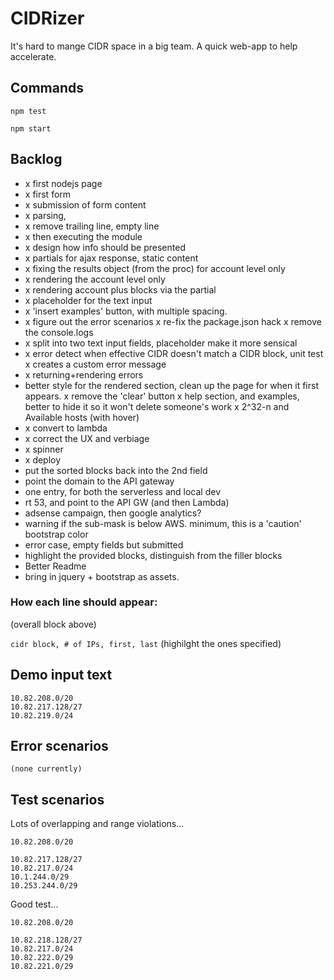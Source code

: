 # CIDRizer

It's hard to mange CIDR space in a big team.
A quick web-app to help accelerate.

## Commands

`npm test`

`npm start`

## Backlog

- x first nodejs page
- x first form
- x submission of form content
- x parsing,
- x remove trailing line, empty line
- x then executing the module
- x design how info should be presented
- x partials for ajax response, static content
- x fixing the results object (from the proc) for account level only
- x rendering the account level only
- x rendering account plus blocks via the partial
- x placeholder for the text input
- x 'insert examples' button, with multiple spacing.
- x figure out the error scenarios
    x re-fix the package.json hack
    x remove the console.logs
- x split into two text input fields, placeholder make it more sensical
- x error detect when effective CIDR doesn't match a CIDR block, unit test
    x creates a custom error message
- x returning+rendering errors
- better style for the rendered section, clean up the page for when it first appears.
    x remove the 'clear' button
    x help section, and examples, better to hide it so it won't delete someone's work
    x 2^32-n and Available hosts (with hover)
- x convert to lambda
- x correct the UX and verbiage
- x spinner
- x deploy
- put the sorted blocks back into the 2nd field
- point the domain to the API gateway
- one entry, for both the serverless and local dev
- rt 53, and point to the API GW (and then Lambda)
- adsense campaign, then google analytics?
- warning if the sub-mask is below AWS. minimum, this is a 'caution' bootstrap color
- error case, empty fields but submitted
- highlight the provided blocks, distinguish from the filler blocks
- Better Readme
- bring in jquery + bootstrap as assets.

### How each line should appear:

(overall block above)

`cidr block, # of IPs, first, last`
(highilght the ones specified)

## Demo input text

```
10.82.208.0/20
10.82.217.128/27
10.82.219.0/24
```

## Error scenarios

```
(none currently)
```

## Test scenarios

Lots of overlapping and range violations...

```
10.82.208.0/20

10.82.217.128/27
10.82.217.0/24
10.1.244.0/29
10.253.244.0/29
```

Good test...

```
10.82.208.0/20

10.82.218.128/27
10.82.217.0/24
10.82.222.0/29
10.82.221.0/29
```
